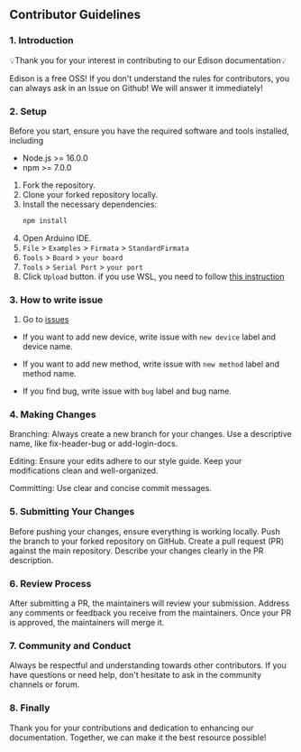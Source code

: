 ## Contributor Guidelines

### 1. Introduction

💡Thank you for your interest in contributing to our Edison documentation💡

Edison is a free OSS!
If you don't understand the rules for contributors, you can always ask in an Issue on Github!
We will answer it immediately!
### 2. Setup

Before you start, ensure you have the required software and tools installed, including 
- Node.js >= 16.0.0
- npm >= 7.0.0

1. Fork the repository.
2. Clone your forked repository locally.
3. Install the necessary dependencies: 
   ```bash
   npm install
   ```
4. Open Arduino IDE.
5. `File` > `Examples` > `Firmata` > `StandardFirmata`
6. `Tools` > `Board` > `your board`
7. `Tools` > `Serial Port` > `your port`
8. Click `Upload` button.
if you use WSL, you need to follow [this instruction](/docs/Getting%20Started/How%20to%20WSL)

### 3. How to write issue

1. Go to [issues](https://github.com/AllenShintani/Edison/issues)
- If you want to add new device, write issue with `new device` label and device name.

- If you want to add new method, write issue with `new method` label and method name.

- If you find bug, write issue with `bug` label and bug name.

###   4. Making Changes
Branching: Always create a new branch for your changes. Use a descriptive name, like fix-header-bug or add-login-docs.

Editing: Ensure your edits adhere to our style guide. Keep your modifications clean and well-organized.

Committing: Use clear and concise commit messages.
### 5. Submitting Your Changes
Before pushing your changes, ensure everything is working locally.
Push the branch to your forked repository on GitHub.
Create a pull request (PR) against the main repository.
Describe your changes clearly in the PR description.
### 6. Review Process
After submitting a PR, the maintainers will review your submission.
Address any comments or feedback you receive from the maintainers.
Once your PR is approved, the maintainers will merge it.
### 7. Community and Conduct
Always be respectful and understanding towards other contributors.
If you have questions or need help, don't hesitate to ask in the community channels or forum.
### 8. Finally
Thank you for your contributions and dedication to enhancing our documentation. Together, we can make it the best resource possible!